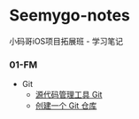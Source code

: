 # Seemygo-notes

小码哥iOS项目拓展班 - 学习笔记

<!--https://github.com/ripperhe/Seemygo-notes/blob/master/**/**/**.md-->

### 01-FM

* Git
	* [源代码管理工具 Git](https://github.com/ripperhe/Seemygo-notes/blob/master/01-FM/Git/源代码管理工具Git.md)
	* [创建一个 Git 仓库](https://github.com/ripperhe/Seemygo-notes/blob/master/01-FM/Git/创建一个Git仓库.md)
